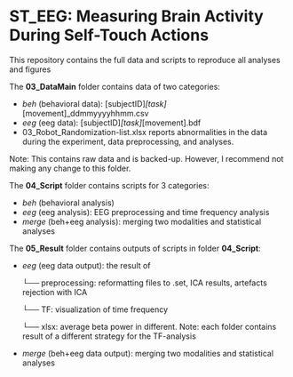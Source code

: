 # ST_EEG: Measuring Brain Activity During Self-Touch Actions

This repository contains the full data and scripts to reproduce all analyses and figures 

The **03_DataMain** folder contains data of two categories: 
- *beh* (behavioral data): [subjectID]_[task]_[movement]_ddmmyyyyhhmm.csv
- *eeg* (eeg data): [subjectID]_[task]_[movement].bdf
- 03_Robot_Randomization-list.xlsx reports abnormalities in the data during the experiment, data preprocessing, and analyses. 

Note: This contains raw data and is backed-up. However, I recommend not making any change to this folder.

The **04_Script** folder contains scripts for 3 categories: 
- *beh* (behavioral analysis)
- *eeg* (eeg analysis): EEG preprocessing and time frequency analysis
- *merge* (beh+eeg analysis): merging two modalities and statistical analyses

The **05_Result** folder contains outputs of scripts in folder **04_Script**: 
- *eeg* (eeg data output): the result of
  
  └── preprocessing: reformatting files to .set, ICA results, artefacts rejection with ICA
  
  └── TF: visualization of time frequency
  
  └── xlsx: average beta power in different. Note: each folder contains result of a different strategy for the TF-analysis
     
- *merge* (beh+eeg data output): merging two modalities and statistical analyses


